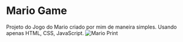 # Mario Game
Projeto do Jogo do Mario criado por mim de maneira simples. Usando apenas HTML, CSS, JavaScript.
![Mario Print](https://github.com/ViniciusPess/Projeto10-MarioGame/assets/113379730/d53f84c7-bef5-4490-a857-873e1862404a)
